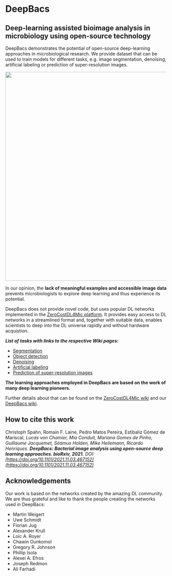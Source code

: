 # DeepBacs
## Deep-learning assisted bioimage analysis in microbiology using open-source technology

DeepBacs demonstrates the potential of open-source deep-learning approaches in microbiological research.
We provide dataset that can be used to train models for different tasks, e.g. image segmentation, denoising, artificial labeling or prediction of super-resolution images.

<img src="https://github.com/HenriquesLab/DeepBugs/blob/main/wiki_files/Figure_1_DeepBugs.png" width="650">

In our opinion, the **lack of meaningful examples and accessible image data** prevents microbiologists to explore deep learning and thus experience its potential.

DeepBacs does not provide novel code, but uses popular DL networks implemented in the [ZeroCostDL4Mic platform](https://github.com/HenriquesLab/ZeroCostDL4Mic/wiki).
It provides easy access to DL networks in a streamlined format and, together with suitable data, enables scientists to deep into the DL universe rapidly and without hardware acquistion. 

**_List of tasks with links to the respective Wiki pages:_**

* [Segmentation](https://github.com/HenriquesLab/DeepBugs/wiki/Segmentation)
* [Object detection](https://github.com/HenriquesLab/DeepBugs/wiki/Object-Detection)
* [Denoising](https://github.com/HenriquesLab/DeepBugs/wiki/Denoising)
* [Artificial labeling](https://github.com/HenriquesLab/DeepBugs/wiki/Artificial-Labeling)
* [Prediction of super-resolution images](https://github.com/HenriquesLab/DeepBugs/wiki/Super-resolution-prediction)


**The learning approaches employed in DeepBacs are based on the work of many deep learning pioneers.**

Further details about that can be found on the [ZeroCostDL4Mic wiki](https://github.com/HenriquesLab/ZeroCostDL4Mic/wiki) and our [DeepBacs wiki](https://github.com/HenriquesLab/DeepBacs/wiki).

## How to cite this work

Christoph Spahn, Romain F. Laine, Pedro Matos Pereira, Estibaliz Gómez de Mariscal, _Lucas von Chamier, Mia Conduit, Mariana Gomes de Pinho, Guillaume Jacquemet, Séamus Holden, Mike Heilemann,  Ricardo Henriques. 
**DeepBacs: Bacterial image analysis using open-source deep learning approaches. bioRxiv, 2021.** 
DOI: [https://doi.org/10.1101/2021.11.03.467152](https://doi.org/10.1101/2021.11.03.467152)_

## Acknowledgements

Our work is based on the networks created by the amazing DL community. We are thus grateful and like to thank the people creating the networks used in DeepBacs:

- Martin Weigert
- Uwe Schmidt
- Florian Jug
- Alexander Krull
- Loic A. Royer
- Chawin Ounkomol
- Gregory R. Johnson
- Phillip Isola
- Alexei A. Efros
- Joseph Redmon
- Ali Farhadi
